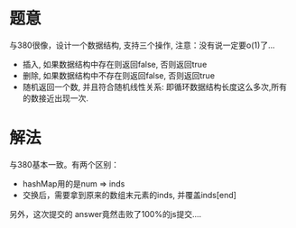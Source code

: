 # 题意
与380很像，设计一个数据结构, 支持三个操作, 注意：没有说一定要o(1)了...
* 插入, 如果数据结构中存在则返回false, 否则返回true
* 删除, 如果数据结构中不存在则返回false, 否则返回true
* 随机返回一个数, 并且符合随机线性关系: 即循环数据结构长度这么多次,所有的数接近出现一次.

# 解法
与380基本一致。有两个区别：
* hashMap用的是num => inds
* 交换后，需要拿到原来的数组末元素的inds, 并覆盖inds[end]

另外，这次提交的 answer竟然击败了100%的js提交....

